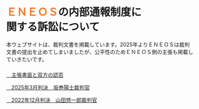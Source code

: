 # <span style="color: #f37726;">ＥＮＥＯＳ</span>の内部通報制度に<br>関する訴訟について


本ウェブサイトは、裁判文書を掲載しています。2025年よりＥＮＥＯＳは裁判文書の提出を止めてしまいましたが、公平性のためＥＮＥＯＳ側の主張も掲載していきたいです。

<p style="margin-top: 1.6em;"><a href="https://minnanosaiban.github.io/eneos-saiban/argument.html" class="arrow-link">
  <span class="arrow"><i class="fa-solid fa-angles-right"></i>　</span>主張書面と双方の認否
</a>

<p><a href="https://minnanosaiban.github.io/eneos-saiban/judgment2025.html" class="arrow-link">
  <span class="arrow"><i class="fa-solid fa-angles-right"></i>　</span>2025年3月判決　坂巻陽士裁判官
<p></a>

<p><a href="https://minnanosaiban.github.io/eneos-saiban/judgment2022.html" class="arrow-link">
  <span class="arrow"><i class="fa-solid fa-angles-right"></i>　</span>2022年12月判決　山田悠一郎裁判官
</a>
